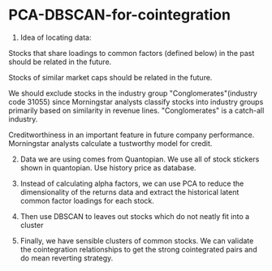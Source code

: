 # PCA-DBSCAN-for-cointegration

1. Idea of locating data:

Stocks that share loadings to common factors (defined below) in the past should be related in the future.

Stocks of similar market caps should be related in the future.

We should exclude stocks in the industry group "Conglomerates"(industry code 31055) since Morningstar analysts classify stocks into industry groups primarily based on similarity in revenue lines. 
"Conglomerates" is a catch-all industry. 

Creditworthiness in an important feature in future company performance. Morningstar analysts calculate a tustworthy model for credit.

2. Data we are using comes from Quantopian. We use all of stock stickers shown in quantopian. Use history price as database.


3. Instead of calculating alpha factors, we can use PCA to reduce the dimensionality of the returns data and extract the historical latent common factor loadings for each stock.

4. Then use DBSCAN to leaves out stocks which do not neatly fit into a cluster

5. Finally, we have sensible clusters of common stocks. We can validate the cointegration relationships to get the strong cointegrated pairs and do mean reverting strategy.
